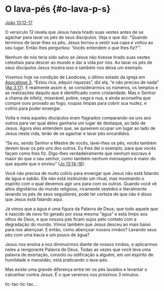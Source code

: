 # O lava-pés {#o-lava-p-s}

[João 13:12-17](http://bibliaonline.com.br/acf/jo/13/12-17)

O versículo 12 revela que Jesus havia tirado suas vestes antes de se agachar para lavar os pés de seus discípulos. Veja o que diz: “Quando terminou de lavar-lhes os pés, Jesus tornou a vestir sua capa e voltou ao seu lugar. Então lhes perguntou: ‘Vocês entendem o que lhes fiz?’”.

Nenhum de nós teria sido salvo se Jesus não tivesse tirado suas vestes celestiais para descer ao mundo e dar a vida por nós. Ao lavar os pés de seus discípulos Jesus mostra isso e também nos deixa um exemplo.

Vivemos hoje na condição de Laodiceia, o último estado da igreja em [Apocalipse 3](http://bibliaonline.com.br/acf/ap/3). “Estou rica, adquiri riquezas”, diz ela, “e não preciso de nada” ([Ap 3:17](http://bibliaonline.com.br/acf/ap/3/17)). E realmente assim é, se considerarmos os números, os templos e as realizações daquilo que é identificado como cristandade. Mas o Senhor a chama de infeliz, miserável, pobre, cega e nua, e ainda aconselha que compre ouro provado ao fogo, roupas limpas para cobrir sua nudez, e colírio para poder enxergar.

Volta e meia aqueles discípulos eram flagrados comparando-se uns aos outros para ver qual deles ganharia um lugar de destaque, ao lado de Jesus. Agora eles entendem que, se quiserem ocupar um lugar ao lado de Jesus nesta vida, terão de se agachar e lavar pés encardidos.

“Se eu, sendo Senhor e Mestre de vocês, lavei-lhes os pés, vocês também devem lavar os pés uns dos outros. Eu lhes dei o exemplo, para que vocês façam como lhes fiz. Digo-lhes verdadeiramente que nenhum escravo é maior do que o seu senhor, como também nenhum mensageiro é maior do que aquele que o enviou” ([Jo 13:14-16](http://bibliaonline.com.br/acf/jo/13/14-16)).

Você não precisa de muito colírio para enxergar que Jesus não está falando de água e sabão. Ele não está instituindo um ritual, mas mostrando o espírito com o qual devemos agir uns para com os outros. Quando você vê altos dignitários do mundo religioso, ricamente vestidos e literalmente lavando os pés de seus seguidores, pode ter certeza de que não é disso que Jesus está falando aqui.

Já vimos que a água é uma figura da Palavra de Deus; que todo aquele que é nascido de novo foi gerado por essa mesma “água” e está limpo aos olhos de Deus, e que nossos pés ficam sujos pelo contato com a degradação do mundo. Vimos também que Jesus desceu ao mais baixo para nos abençoar. E então, como abençoar nossos irmãos? Lavando seus pés com uma bacia e um pouco de água?

Jesus nos ensina a nos diminuirmos diante de nossos irmãos, e aplicarmos neles a revigorante Palavra de Deus. Todas as vezes que você leva uma palavra de exortação, consolo ou edificação a alguém, em um espírito de humildade e mansidão, está praticando o lava-pés.

Mas existe uma grande diferença entre ter os pés lavados e levantar o calcanhar contra Jesus. É o que veremos nos próximos 3 minutos.

tic-tac-tic-tac...